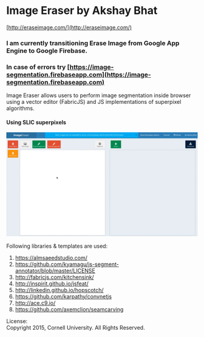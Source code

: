 Image Eraser by Akshay Bhat
=============================
[http://eraseimage.com/](http://eraseimage.com/)

### I am currently transitioning Erase Image from Google App Engine to Google Firebase.   
 
### In case of errors try [https://image-segmentation.firebaseapp.com](https://image-segmentation.firebaseapp.com)

 


Image Eraser allows users to perform image segmentation inside browser using a vector editor (FabricJS) and JS implementations of superpixel algorithms.   


#### Using SLIC superpixels     
![Segmentation](tutorial/giphy.gif "Example")     

Following libraries & templates are used:        
1. https://almsaeedstudio.com/    
2. https://github.com/kyamagu/js-segment-annotator/blob/master/LICENSE    
3. http://fabricjs.com/kitchensink/     
4. http://inspirit.github.io/jsfeat/    
5. http://linkedin.github.io/hopscotch/    
6. https://github.com/karpathy/convnetjs    
7. http://ace.c9.io/            
8. https://github.com/axemclion/seamcarving

License:     
Copyright 2015, Cornell University. All Rights Reserved. 
